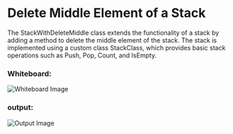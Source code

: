 ﻿# Delete Middle Element of a Stack
The StackWithDeleteMiddle class extends the functionality of a stack by adding a method to delete the middle element of the stack. The stack is implemented using a custom class StackClass, which provides basic stack operations such as Push, Pop, Count, and IsEmpty.

### Whiteboard:
![Whiteboard Image](assets/WWWWh.PNG)
### output:
![Output Image](assets/As.PNG)